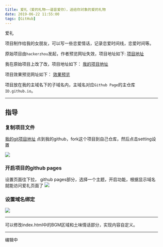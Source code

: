 ```yaml
---
title: 爱礼（爱的礼物——谐音爱你），送给你对象的爱的礼物
date: 2019-06-22 11:55:00
tags: [GitHub]
---
```



爱礼

<!--more-->


项目制作给我的女朋友，可以写一些恋爱情话，记录恋爱时间线，恋爱时间等。

原始项目由`hackerzhou`发起，作者预览网址失效，项目地址如下:
[项目地址](https://github.com/hackerzhou/Love)

我在原始项目上改了改，项目地址如下：
[我的项目地址](https://github.com/AomanHao/loveheart)

项目效果预览网址如下：
[效果预览](http://www.aomanhao.top/loveheart/)

项目放在我的主域名下的子域名内，主域名对应`Github Page`的主仓库`ID.github.io`。

---
## 指导
### 复制项目文件

[我的git项目地址](https://github.com/AomanHao/loveheart)
点到我的github，fork这个项目到自己仓库，然后点击setting设置


![](https://img-blog.nos-eastchina1.126.net/blog/blog_love_web1.png)
### 开启项目的github pages
设置页面往下拉， github pages部分，选择一个主题，开启功能，根据显示域名就能访问爱礼页面了
![](https://img-blog.nos-eastchina1.126.net/blog/blog_love_web.png)

### 设置域名绑定
![](https://img-blog.nos-eastchina1.126.net/blog/blog_love_web3.png)

---


可以修改index.html中的BGM区域和土味情话部分，实现内容自定义。

---
编辑中


